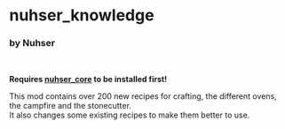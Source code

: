 # nuhser_knowledge

### by Nuhser

<br>

**Requires [nuhser_core](https://github.com/Nuhser/nuhser_core "Nuhser_Core") to be installed first!**

This mod contains over 200 new recipes for crafting, the different ovens, the campfire and the stonecutter.  
It also changes some existing recipes to make them better to use.
